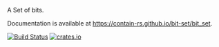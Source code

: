 A Set of bits.

Documentation is available at https://contain-rs.github.io/bit-set/bit_set.

[![Build Status](https://travis-ci.org/contain-rs/bit-set.svg?branch=master)](https://travis-ci.org/contain-rs/bit-set)
[![crates.io](http://meritbadge.herokuapp.com/bit-set)](https://crates.io/crates/bit-set)
